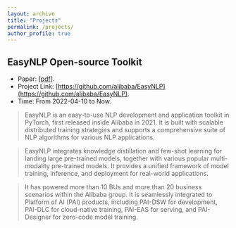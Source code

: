 ```yaml
---
layout: archive
title: "Projects"
permalink: /projects/
author_profile: true
---
```


<!-- {% if author.googlescholar %}
  You can also find my articles on <u><a href="{{author.googlescholar}}">my Google Scholar profile</a>.</u>
{% endif %}

{% include base_path %}

{% for post in site.publications reversed %}
  {% include archive-single.html %}
{% endfor %} -->

## EasyNLP Open-source Toolkit
* Paper: [[pdf](https://aclanthology.org/2022.emnlp-demos.3.pdf)].
* Project Link: [https://github.com/alibaba/EasyNLP](https://github.com/alibaba/EasyNLP).
* Time: From 2022-04-10 to Now.

> EasyNLP is an easy-to-use NLP development and application toolkit in PyTorch, first released inside Alibaba in 2021. It is built with scalable distributed training strategies and supports a comprehensive suite of NLP algorithms for various NLP applications. 

> EasyNLP integrates knowledge distillation and few-shot learning for landing large pre-trained models, together with various popular multi-modality pre-trained models. It provides a unified framework of model training, inference, and deployment for real-world applications. 

>It has powered more than 10 BUs and more than 20 business scenarios within the Alibaba group. It is seamlessly integrated to Platform of AI (PAI) products, including PAI-DSW for development, PAI-DLC for cloud-native training, PAI-EAS for serving, and PAI-Designer for zero-code model training.
